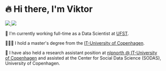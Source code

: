 # 🔥 Hi there, I'm Viktor

<a href="https://www.linkedin.com/in/viktor-due-pedersen-13aa3089/">
  <img src="https://img.shields.io/badge/LinkedIn-0077B5?style=for-the-badge&logo=linkedin&logoColor=white" />
</a>
<a href="https://scholar.google.dk/citations?view_op=list_works&hl=da&user=riT-IBsAAAAJ">
  <img src="https://img.shields.io/badge/Google_Scholar-4285F4?style=for-the-badge&logo=google-scholar&logoColor=white" />
</a>

💼 I'm currently working full-time as a Data Scientist at [UFST](https://ufst.dk/).

🧑🏼‍🎓 I hold a master's degree from the [IT-University of Copenhagen](https://en.itu.dk/).

🧐 I have also held a research assistant position at [nlpnorth @ IT-University of Copenhagen](https://nlpnorth.github.io/) and assisted at the Center for Social Data Science (SODAS), University of Copenhagen.
